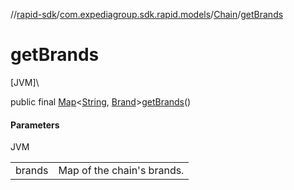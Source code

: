 //[rapid-sdk](../../../index.md)/[com.expediagroup.sdk.rapid.models](../index.md)/[Chain](index.md)/[getBrands](get-brands.md)

# getBrands

[JVM]\

public final [Map](https://docs.oracle.com/javase/8/docs/api/java/util/Map.html)&lt;[String](https://docs.oracle.com/javase/8/docs/api/java/lang/String.html), [Brand](../-brand/index.md)&gt;[getBrands](get-brands.md)()

#### Parameters

JVM

| | |
|---|---|
| brands | Map of the chain's brands. |
